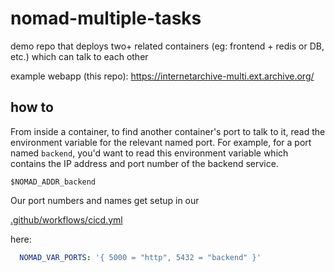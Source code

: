 # nomad-multiple-tasks

demo repo that deploys two+ related containers (eg: frontend + redis or DB, etc.)
which can talk to each other

example webapp (this repo): https://internetarchive-multi.ext.archive.org/


## how to
From inside a container, to find another container's port to talk to it,
read the environment variable for the relevant named port.
For example, for a port named `backend`, you'd want to read this environment variable
which contains the IP address and port number of the backend service.
```
$NOMAD_ADDR_backend
```

Our port numbers and names get setup in our

[.github/workflows/cicd.yml](.github/workflows/cicd.yml)

here:
```yaml
  NOMAD_VAR_PORTS: '{ 5000 = "http", 5432 = "backend" }'
```
